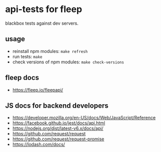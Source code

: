 
api-tests for fleep
===================

blackbox tests against dev servers.

usage
-----

- reinstall npm modules: `make refresh`
- run tests: `make`
- check versions of npm modules: `make check-versions`

fleep docs
----------

- https://fleep.io/fleepapi/

JS docs for backend developers
------------------------------

- https://developer.mozilla.org/en-US/docs/Web/JavaScript/Reference
- https://facebook.github.io/jest/docs/api.html
- https://nodejs.org/dist/latest-v6.x/docs/api/
- https://github.com/request/request
- https://github.com/request/request-promise
- https://lodash.com/docs/

